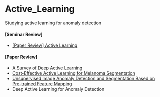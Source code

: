 # Active_Learning
Studying active learning for anomaly detection

#### [Seminar Review]
- [[Paper Review] Active Learning][link]

#### [Paper Review]
- [A Survey of Deep Active Learning][link1]
- [Cost-Effective Active Learning for Melanoma Segmentation][link2]
- [Unsupervised Image Anomaly Detection and Segmentation Based on Pre-trained Feature Mapping][link3]
- Deep Active Learning for Anomaly Detection


[link]: https://github.com/jeewonkimm2/Active_Learning/blob/main/seminar_review.md
[link1]: https://github.com/jeewonkimm2/Active_Learning/blob/main/A_Survey_of_Deep_Active_Learning.md
[link2]: https://github.com/jeewonkimm2/Active_Learning/blob/main/Cost_Effective_Active_Learning_for_Melanoma_Segmentation.md
[link3]: https://github.com/jeewonkimm2/Active_Learning/blob/main/Unsupervised_Image_Anomaly_Detection_and_Segmentation_Based_on_Pre_trained_Feature_Mapping.md

